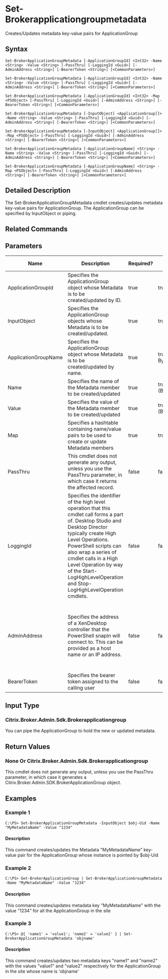 ﻿
# Set-Brokerapplicationgroupmetadata
Creates/Updates metadata key-value pairs for ApplicationGroup
## Syntax
```
Set-BrokerApplicationGroupMetadata [-ApplicationGroupId] <Int32> -Name <String> -Value <String> [-PassThru] [-LoggingId <Guid>] [-AdminAddress <String>] [-BearerToken <String>] [<CommonParameters>]

Set-BrokerApplicationGroupMetadata [-ApplicationGroupId] <Int32> -Name <String> -Value <String> [-PassThru] [-LoggingId <Guid>] [-AdminAddress <String>] [-BearerToken <String>] [<CommonParameters>]

Set-BrokerApplicationGroupMetadata [-ApplicationGroupId] <Int32> -Map <PSObject> [-PassThru] [-LoggingId <Guid>] [-AdminAddress <String>] [-BearerToken <String>] [<CommonParameters>]

Set-BrokerApplicationGroupMetadata [-InputObject] <ApplicationGroup[]> -Name <String> -Value <String> [-PassThru] [-LoggingId <Guid>] [-AdminAddress <String>] [-BearerToken <String>] [<CommonParameters>]

Set-BrokerApplicationGroupMetadata [-InputObject] <ApplicationGroup[]> -Map <PSObject> [-PassThru] [-LoggingId <Guid>] [-AdminAddress <String>] [-BearerToken <String>] [<CommonParameters>]

Set-BrokerApplicationGroupMetadata [-ApplicationGroupName] <String> -Name <String> -Value <String> [-PassThru] [-LoggingId <Guid>] [-AdminAddress <String>] [-BearerToken <String>] [<CommonParameters>]

Set-BrokerApplicationGroupMetadata [-ApplicationGroupName] <String> -Map <PSObject> [-PassThru] [-LoggingId <Guid>] [-AdminAddress <String>] [-BearerToken <String>] [<CommonParameters>]
```
## Detailed Description
The Set-BrokerApplicationGroupMetadata cmdlet creates/updates metadata key-value pairs for ApplicationGroup. The ApplicationGroup can be specified by InputObject or piping.


## Related Commands

## Parameters
| Name   | Description | Required? | Pipeline Input | Default Value |
| --- | --- | --- | --- | --- |
| ApplicationGroupId | Specifies the ApplicationGroup object whose Metadata is to be created/updated by ID. | true | true (ByValue) |  |
| InputObject | Specifies the ApplicationGroup objects whose Metadata is to be created/updated. | true | true (ByValue) |  |
| ApplicationGroupName | Specifies the ApplicationGroup object whose Metadata is to be created/updated by name. | true | true (ByValue, ByPropertyName) |  |
| Name | Specifies the name of the Metadata member to be created/updated | true | true (ByPropertyName) |  |
| Value | Specifies the value of the Metadata member to be created/updated | true | true (ByPropertyName) |  |
| Map | Specifies a hashtable containing name/value pairs to be used to create or update Metadata members | true | true (ByValue) |  |
| PassThru | This cmdlet does not generate any output, unless you use the PassThru parameter, in which case it returns the affected record. | false | false | False |
| LoggingId | Specifies the identifier of the high level operation that this cmdlet call forms a part of. Desktop Studio and Desktop Director typically create High Level Operations. PowerShell scripts can also wrap a series of cmdlet calls in a High Level Operation by way of the Start-LogHighLevelOperation and Stop-LogHighLevelOperation cmdlets. | false | false |  |
| AdminAddress | Specifies the address of a XenDesktop controller that the PowerShell snapin will connect to. This can be provided as a host name or an IP address. | false | false | Localhost. Once a value is provided by any cmdlet, this value will become the default. |
| BearerToken | Specifies the bearer token assigned to the calling user | false | false |  |

## Input Type

### Citrix.Broker.Admin.Sdk.Brokerapplicationgroup
You can pipe the ApplicationGroup to hold the new or updated metadata.
## Return Values

### None Or Citrix.Broker.Admin.Sdk.Brokerapplicationgroup
This cmdlet does not generate any output, unless you use the PassThru parameter, in which case it generates a Citrix.Broker.Admin.SDK.BrokerApplicationGroup object.
## Examples

### Example 1
```
C:\PS> Set-BrokerApplicationGroupMetadata -InputObject $obj-Uid -Name "MyMetadataName" -Value "1234"
```
#### Description
This command creates/updates the Metadata "MyMetadataName" key-value pair for the ApplicationGroup whose instance is pointed by \$obj-Uid
### Example 2
```
C:\PS> Get-BrokerApplicationGroup | Set-BrokerApplicationGroupMetadata -Name "MyMetadataName" -Value "1234"
```
#### Description
This command creates/updates metadata key "MyMetadataName" with the value "1234" for all the ApplicationGroup in the site
### Example 3
```
C:\PS> @{ 'name1' = 'value1'; 'name2' = 'value2' } | Set-BrokerApplicationGroupMetadata 'objname'
```
#### Description
This command creates/updates two metadata keys "name1" and "name2" with the values "value1" and "value2" respectively for the ApplicationGroup in the site whose name is 'objname'
